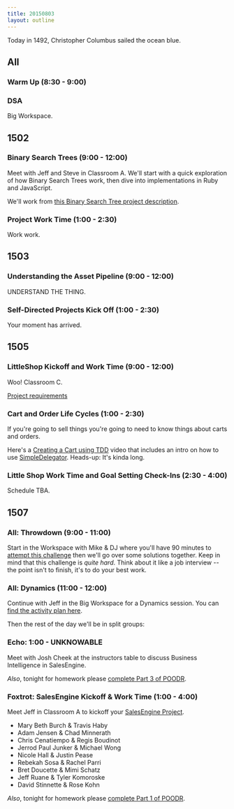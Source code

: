 ```yaml
---
title: 20150803
layout: outline
---
```


Today in 1492, Christopher Columbus sailed the ocean blue.

## All

### Warm Up (8:30 - 9:00)

### DSA

Big Workspace.


## 1502

### Binary Search Trees (9:00 - 12:00)

Meet with Jeff and Steve in Classroom A. We'll start with a quick exploration
of how Binary Search Trees work, then dive into implementations in Ruby and JavaScript.

We'll work from [this Binary Search Tree  project description](https://github.com/JumpstartLab/curriculum/blob/master/source/projects/binary_search_tree.markdown).

### Project Work Time (1:00 - 2:30)

Work work.

## 1503

### Understanding the Asset Pipeline (9:00 - 12:00)

UNDERSTAND THE THING.

### Self-Directed Projects Kick Off (1:00 - 2:30)

Your moment has arrived.


## 1505

### LittleShop Kickoff and Work Time (9:00 - 12:00)

Woo! Classroom C.

[Project requirements](https://github.com/turingschool/curriculum/blob/master/source/projects/little_shop.markdown)

### Cart and Order Life Cycles (1:00 - 2:30)

If you're going to sell things you're going to need to know things about
carts and orders.

Here's a [Creating a Cart using TDD](https://vimeo.com/135210007) video that includes an intro on how to use [SimpleDelegator](http://ruby-doc.org/stdlib-2.1.5/libdoc/delegate/rdoc/SimpleDelegator.html). Heads-up: It's kinda long.

### Little Shop Work Time and Goal Setting Check-Ins (2:30 - 4:00)

Schedule TBA.


## 1507

### All: Throwdown (9:00 - 11:00)

Start in the Workspace with Mike & DJ where you'll have 90 minutes to
[attempt this challenge](https://github.com/turingschool/challenges/blob/master/doubly_linked_circular_list.markdown) then we'll go over some solutions together. Keep in mind that this challenge is
*quite hard*. Think about it like a job interview -- the point isn't to finish,
it's to do your best work.

### All: Dynamics (11:00 - 12:00)

Continue with Jeff in the Big Workspace for a Dynamics session. You can
[find the activity plan here]().

Then the rest of the day we'll be in split groups:

### Echo: 1:00 - UNKNOWABLE

Meet with Josh Cheek at the instructors table to discuss
Business Intelligence in SalesEngine.

*Also*, tonight for homework please [complete Part 3 of POODR](https://github.com/turingschool/challenges/blob/master/poodr.markdown).

### Foxtrot: SalesEngine Kickoff & Work Time (1:00 - 4:00)

Meet Jeff in Classroom A to kickoff your [SalesEngine Project](https://github.com/turingschool/curriculum/blob/master/source/projects/sales_engine.markdown).

* Mary Beth Burch & Travis Haby
* Adam Jensen & Chad Minnerath
* Chris Cenatiempo & Regis Boudinot
* Jerrod Paul Junker & Michael Wong
* Nicole Hall & Justin Pease
* Rebekah Sosa & Rachel Parri
* Bret Doucette & Mimi Schatz
* Jeff Ruane & Tyler Komoroske
* David Stinnette & Rose Kohn

*Also*, tonight for homework please [complete Part 1 of POODR](https://github.com/turingschool/challenges/blob/master/poodr.markdown).
